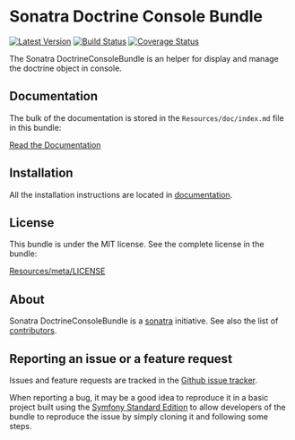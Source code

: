 Sonatra Doctrine Console Bundle
===============================

[![Latest Version](https://img.shields.io/packagist/v/sonatra/doctrine-console-bundle.svg)](https://packagist.org/packages/sonatra/doctrine-console-bundle)
[![Build Status](https://img.shields.io/travis/sonatra/SonatraDoctrineConsoleBundle/master.svg)](https://travis-ci.org/sonatra/SonatraDoctrineConsoleBundle)
[![Coverage Status](https://img.shields.io/coveralls/sonatra/SonatraDoctrineConsoleBundle/master.svg)](https://coveralls.io/r/sonatra/SonatraDoctrineConsoleBundle?branch=master)

The Sonatra DoctrineConsoleBundle is an helper for display and manage the doctrine object
in console.

Documentation
-------------

The bulk of the documentation is stored in the `Resources/doc/index.md`
file in this bundle:

[Read the Documentation](Resources/doc/index.md)

Installation
------------

All the installation instructions are located in [documentation](Resources/doc/index.md).

License
-------

This bundle is under the MIT license. See the complete license in the bundle:

[Resources/meta/LICENSE](Resources/meta/LICENSE)

About
-----

Sonatra DoctrineConsoleBundle is a [sonatra](https://github.com/sonatra) initiative.
See also the list of [contributors](https://github.com/sonatra/SonatraDoctrineConsoleBundle/graphs/contributors).

Reporting an issue or a feature request
---------------------------------------

Issues and feature requests are tracked in the [Github issue tracker](https://github.com/sonatra/SonatraDoctrineConsoleBundle/issues).

When reporting a bug, it may be a good idea to reproduce it in a basic project
built using the [Symfony Standard Edition](https://github.com/symfony/symfony-standard)
to allow developers of the bundle to reproduce the issue by simply cloning it
and following some steps.
